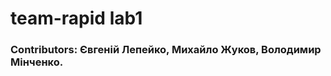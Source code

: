team-rapid lab1
=============================
### Contributors: Євгеній Лепейко, Михайло Жуков, Володимир Мінченко.
